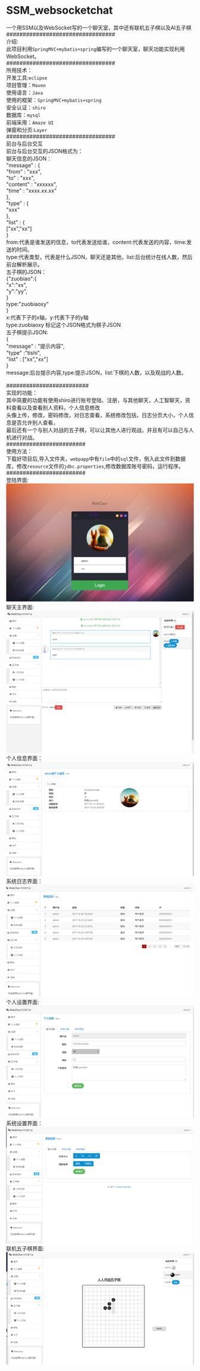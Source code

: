 # SSM_websocketchat<br>
一个用SSM以及WebSocket写的一个聊天室，其中还有联机五子棋以及AI五子棋<br>
#################################<br>
介绍:<br>
  此项目利用`SpringMVC+mybatis+spring`编写的一个聊天室，聊天功能实现利用WebSocket。<br>
#################################<br>
所用技术：<br>
  开发工具:`eclipse`<br>
  项目管理：`Maven`<br>
  使用语言：`Java`<br>
  使用的框架：`SpringMVC+mybatis+spring`<br>
  安全认证：`shiro`<br>
  数据库：`mysql`<br>
  前端采用：`Amaze UI`<br>
  弹窗和分页:`Layer`<br>
 #################################<br>
 前台与后台交互<br>
 前台与后台交互的JSON格式为：<br>
 聊天信息的JSON：<br>
 "message" : {<br>
	"from" : "xxx",<br>
	"to" : "xxx",<br>
	"content" : "xxxxxx",<br>
	"time" : "xxxx.xx.xx"<br>
},<br>
"type" : {<br>
	"xxx"<br>
},<br>
"list" : {<br>
	["xx","xx"]<br>
}<br>
from:代表是谁发送的信息，to代表发送给谁，content:代表发送的内容，time:发送的时间。<br>
type:代表类型，代表是什么JSON，聊天还是其他，list:后台统计在线人数，然后前台解析展示。<br>
五子棋的JSON：<br>
{"zuobiao":{<br>
"x":"xx",<br>
"y":"yy",<br>
}<br>
type:"zuobiaoxy"<br>
}<br>
x:代表下子的x轴，y:代表下子的y轴<br>
type:zuobiaoxy 标记这个JSON格式为棋子JSON<br>
五子棋提示JSON:<br>
{<br>
"message" : "提示内容",<br>
"type" :"tishi",<br>
"list" : ["xx","xx"]<br>
}<br>
message:后台提示内容,type:提示JSON，list:下棋的人数，以及观战的人数。<br><br>
#########################<br>
实现的功能：<br>
其中简要的功能有使用shiro进行账号登陆、注册，与其他聊天，人工智聊天，资料查看以及查看别人资料，个人信息修改<br>
头像上传，修改，密码修改，对日志查看，系统修改包括，日志分页大小，个人信息是否允许别人查看，<br>
最后还有一个与别人对战的五子棋，可以让其他人进行观战，并且有可以自己与人机进行对战。<br>
########################<br>
使用方法：<br>
下载好项目后,导入文件夹，`webpapp`中有`file`中的`sql`文件，倒入此文件到数据库，修改`resource`文件的`jdbc.properties`,修改数据库账号密码，运行程序。<br>
########################<br>
登陆界面:
![](https://github.com/SinceNovember/websockchat/blob/master/src/main/webapp/file/photo/login.png)
聊天主界面:
![](https://github.com/SinceNovember/websockchat/blob/master/src/main/webapp/file/photo/index.png)
个人信息界面：
![](https://github.com/SinceNovember/websockchat/blob/master/src/main/webapp/file/photo/info.png)
系统日志界面：
![](https://github.com/SinceNovember/websockchat/blob/master/src/main/webapp/file/photo/log.png)
个人设置界面:
![](https://github.com/SinceNovember/websockchat/blob/master/src/main/webapp/file/photo/setting.png)
系统设置界面：
![](https://github.com/SinceNovember/websockchat/blob/master/src/main/webapp/file/photo/sysset.png)
联机五子棋界面:
![](https://github.com/SinceNovember/websockchat/blob/master/src/main/webapp/file/photo/five_chess.png)
